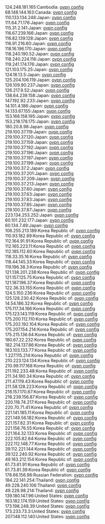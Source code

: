 124.248.181.165:Cambodia: [ovpn config](vpn/124_248_181_165.ovpn)  
68.148.144.163:Canada: [ovpn config](vpn/68_148_144_163.ovpn)  
110.133.134.248:Japan: [ovpn config](vpn/110_133_134_248.ovpn)  
111.64.71.176:Japan: [ovpn config](vpn/111_64_71_176.ovpn)  
115.31.2.141:Japan: [ovpn config](vpn/115_31_2_141.ovpn)  
116.67.239.166:Japan: [ovpn config](vpn/116_67_239_166.ovpn)  
116.82.139.128:Japan: [ovpn config](vpn/116_82_139_128.ovpn)  
116.91.216.60:Japan: [ovpn config](vpn/116_91_216_60.ovpn)  
118.16.196.170:Japan: [ovpn config](vpn/118_16_196_170.ovpn)  
118.240.190.52:Japan: [ovpn config](vpn/118_240_190_52.ovpn)  
118.240.224.116:Japan: [ovpn config](vpn/118_240_224_116.ovpn)  
119.241.174.176:Japan: [ovpn config](vpn/119_241_174_176.ovpn)  
121.103.175.25:Japan: [ovpn config](vpn/121_103_175_25.ovpn)  
124.18.13.5:Japan: [ovpn config](vpn/124_18_13_5.ovpn)  
125.204.106.119:Japan: [ovpn config](vpn/125_204_106_119.ovpn)  
126.109.90.237:Japan: [ovpn config](vpn/126_109_90_237.ovpn)  
126.217.9.52:Japan: [ovpn config](vpn/126_217_9_52.ovpn)  
138.64.239.158:Japan: [ovpn config](vpn/138_64_239_158.ovpn)  
147.192.92.233:Japan: [ovpn config](vpn/147_192_92_233.ovpn)  
14.101.4.186:Japan: [ovpn config](vpn/14_101_4_186.ovpn)  
14.133.67.155:Japan: [ovpn config](vpn/14_133_67_155.ovpn)  
153.168.158.195:Japan: [ovpn config](vpn/153_168_158_195.ovpn)  
153.218.178.175:Japan: [ovpn config](vpn/153_218_178_175.ovpn)  
180.20.8.98:Japan: [ovpn config](vpn/180_20_8_98.ovpn)  
219.100.37.119:Japan: [ovpn config](vpn/219_100_37_119.ovpn)  
219.100.37.120:Japan: [ovpn config](vpn/219_100_37_120.ovpn)  
219.100.37.159:Japan: [ovpn config](vpn/219_100_37_159.ovpn)  
219.100.37.192:Japan: [ovpn config](vpn/219_100_37_192.ovpn)  
219.100.37.196:Japan: [ovpn config](vpn/219_100_37_196.ovpn)  
219.100.37.197:Japan: [ovpn config](vpn/219_100_37_197.ovpn)  
219.100.37.199:Japan: [ovpn config](vpn/219_100_37_199.ovpn)  
219.100.37.2:Japan: [ovpn config](vpn/219_100_37_2.ovpn)  
219.100.37.201:Japan: [ovpn config](vpn/219_100_37_201.ovpn)  
219.100.37.209:Japan: [ovpn config](vpn/219_100_37_209.ovpn)  
219.100.37.213:Japan: [ovpn config](vpn/219_100_37_213.ovpn)  
219.100.37.60:Japan: [ovpn config](vpn/219_100_37_60.ovpn)  
219.100.37.63:Japan: [ovpn config](vpn/219_100_37_63.ovpn)  
219.100.37.83:Japan: [ovpn config](vpn/219_100_37_83.ovpn)  
219.100.37.85:Japan: [ovpn config](vpn/219_100_37_85.ovpn)  
219.100.37.87:Japan: [ovpn config](vpn/219_100_37_87.ovpn)  
223.134.253.252:Japan: [ovpn config](vpn/223_134_253_252.ovpn)  
60.101.232.177:Japan: [ovpn config](vpn/60_101_232_177.ovpn)  
60.134.7.49:Japan: [ovpn config](vpn/60_134_7_49.ovpn)  
106.255.213.189:Korea Republic of: [ovpn config](vpn/106_255_213_189.ovpn)  
110.93.182.89:Korea Republic of: [ovpn config](vpn/110_93_182_89.ovpn)  
112.164.91.91:Korea Republic of: [ovpn config](vpn/112_164_91_91.ovpn)  
112.165.223.11:Korea Republic of: [ovpn config](vpn/112_165_223_11.ovpn)  
112.185.112.60:Korea Republic of: [ovpn config](vpn/112_185_112_60.ovpn)  
118.33.35.16:Korea Republic of: [ovpn config](vpn/118_33_35_16.ovpn)  
118.44.145.33:Korea Republic of: [ovpn config](vpn/118_44_145_33.ovpn)  
119.196.38.3:Korea Republic of: [ovpn config](vpn/119_196_38_3.ovpn)  
121.138.201.238:Korea Republic of: [ovpn config](vpn/121_138_201_238.ovpn)  
121.157.125.75:Korea Republic of: [ovpn config](vpn/121_157_125_75.ovpn)  
121.187.196.37:Korea Republic of: [ovpn config](vpn/121_187_196_37.ovpn)  
122.36.33.155:Korea Republic of: [ovpn config](vpn/122_36_33_155.ovpn)  
124.5.150.236:Korea Republic of: [ovpn config](vpn/124_5_150_236.ovpn)  
125.128.230.42:Korea Republic of: [ovpn config](vpn/125_128_230_42.ovpn)  
14.54.186.32:Korea Republic of: [ovpn config](vpn/14_54_186_32.ovpn)  
175.117.34.166:Korea Republic of: [ovpn config](vpn/175_117_34_166.ovpn)  
175.123.143.119:Korea Republic of: [ovpn config](vpn/175_123_143_119.ovpn)  
175.200.112.110:Korea Republic of: [ovpn config](vpn/175_200_112_110.ovpn)  
175.202.192.104:Korea Republic of: [ovpn config](vpn/175_202_192_104.ovpn)  
175.207.154.214:Korea Republic of: [ovpn config](vpn/175_207_154_214.ovpn)  
175.215.136.64:Korea Republic of: [ovpn config](vpn/175_215_136_64.ovpn)  
180.67.22.232:Korea Republic of: [ovpn config](vpn/180_67_22_232.ovpn)  
182.214.137.86:Korea Republic of: [ovpn config](vpn/182_214_137_86.ovpn)  
183.103.133.77:Korea Republic of: [ovpn config](vpn/183_103_133_77.ovpn)  
1.227.115.214:Korea Republic of: [ovpn config](vpn/1_227_115_214.ovpn)  
210.223.124.134:Korea Republic of: [ovpn config](vpn/210_223_124_134.ovpn)  
210.99.117.168:Korea Republic of: [ovpn config](vpn/210_99_117_168.ovpn)  
211.192.233.48:Korea Republic of: [ovpn config](vpn/211_192_233_48.ovpn)  
211.34.180.34:Korea Republic of: [ovpn config](vpn/211_34_180_34.ovpn)  
211.47.119.43:Korea Republic of: [ovpn config](vpn/211_47_119_43.ovpn)  
211.58.128.223:Korea Republic of: [ovpn config](vpn/211_58_128_223.ovpn)  
218.157.170.67:Korea Republic of: [ovpn config](vpn/218_157_170_67.ovpn)  
218.239.156.87:Korea Republic of: [ovpn config](vpn/218_239_156_87.ovpn)  
220.118.74.217:Korea Republic of: [ovpn config](vpn/220_118_74_217.ovpn)  
220.70.71.41:Korea Republic of: [ovpn config](vpn/220_70_71_41.ovpn)  
221.141.185.11:Korea Republic of: [ovpn config](vpn/221_141_185_11.ovpn)  
221.149.56.182:Korea Republic of: [ovpn config](vpn/221_149_56_182.ovpn)  
221.157.82.31:Korea Republic of: [ovpn config](vpn/221_157_82_31.ovpn)  
221.158.76.55:Korea Republic of: [ovpn config](vpn/221_158_76_55.ovpn)  
221.164.32.133:Korea Republic of: [ovpn config](vpn/221_164_32_133.ovpn)  
222.105.82.64:Korea Republic of: [ovpn config](vpn/222_105_82_64.ovpn)  
222.112.148.77:Korea Republic of: [ovpn config](vpn/222_112_148_77.ovpn)  
39.112.221.144:Korea Republic of: [ovpn config](vpn/39_112_221_144.ovpn)  
39.122.240.92:Korea Republic of: [ovpn config](vpn/39_122_240_92.ovpn)  
49.163.212.154:Korea Republic of: [ovpn config](vpn/49_163_212_154.ovpn)  
61.73.61.91:Korea Republic of: [ovpn config](vpn/61_73_61_91.ovpn)  
61.73.81.39:Korea Republic of: [ovpn config](vpn/61_73_81_39.ovpn)  
178.66.156.98:Russian Federation: [ovpn config](vpn/178_66_156_98.ovpn)  
184.22.141.254:Thailand: [ovpn config](vpn/184_22_141_254.ovpn)  
49.228.240.106:Thailand: [ovpn config](vpn/49_228_240_106.ovpn)  
49.228.98.214:Thailand: [ovpn config](vpn/49_228_98_214.ovpn)  
139.180.147.96:United States: [ovpn config](vpn/139_180_147_96.ovpn)  
163.182.174.159:United States: [ovpn config](vpn/163_182_174_159.ovpn)  
173.198.248.39:United States: [ovpn config](vpn/173_198_248_39.ovpn)  
173.233.73.3:United States: [ovpn config](vpn/173_233_73_3.ovpn)  
207.148.112.140:United States: [ovpn config](vpn/207_148_112_140.ovpn)  
